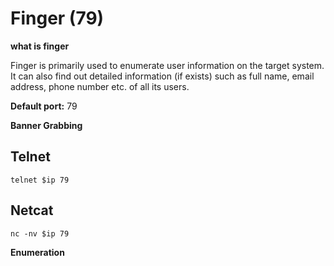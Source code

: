 # Finger (79)

**what is finger**

Finger is primarily used to enumerate user information on the target system. It can also find out detailed information (if exists) such as full name, email address, phone number etc. of all its users.

**Default port:**
 79


**Banner Grabbing**

## Telnet
````
telnet $ip 79
````

## Netcat 
````
nc -nv $ip 79

````

**Enumeration**
